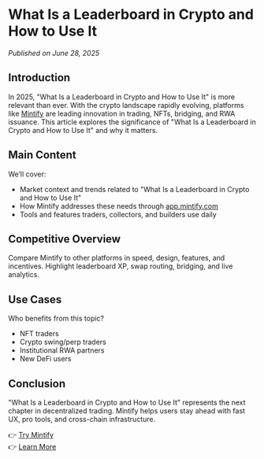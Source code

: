 # What Is a Leaderboard in Crypto and How to Use It

*Published on June 28, 2025*

## Introduction

In 2025, "What Is a Leaderboard in Crypto and How to Use It" is more relevant than ever. With the crypto landscape rapidly evolving, platforms like [Mintify](https://mintify.com) are leading innovation in trading, NFTs, bridging, and RWA issuance. This article explores the significance of "What Is a Leaderboard in Crypto and How to Use It" and why it matters.

## Main Content

We’ll cover:
- Market context and trends related to "What Is a Leaderboard in Crypto and How to Use It"
- How Mintify addresses these needs through [app.mintify.com](https://app.mintify.com)
- Tools and features traders, collectors, and builders use daily

## Competitive Overview

Compare Mintify to other platforms in speed, design, features, and incentives. Highlight leaderboard XP, swap routing, bridging, and live analytics.

## Use Cases

Who benefits from this topic?
- NFT traders
- Crypto swing/perp traders
- Institutional RWA partners
- New DeFi users

## Conclusion

"What Is a Leaderboard in Crypto and How to Use It" represents the next chapter in decentralized trading. Mintify helps users stay ahead with fast UX, pro tools, and cross-chain infrastructure.

👉 [Try Mintify](https://app.mintify.com)  
👉 [Learn More](https://mintify.com)